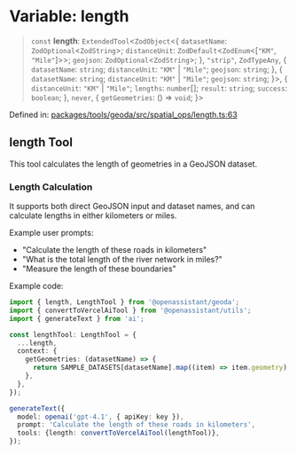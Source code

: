 # Variable: length

> `const` **length**: `ExtendedTool`\<`ZodObject`\<\{ `datasetName`: `ZodOptional`\<`ZodString`\>; `distanceUnit`: `ZodDefault`\<`ZodEnum`\<\[`"KM"`, `"Mile"`\]\>\>; `geojson`: `ZodOptional`\<`ZodString`\>; \}, `"strip"`, `ZodTypeAny`, \{ `datasetName`: `string`; `distanceUnit`: `"KM"` \| `"Mile"`; `geojson`: `string`; \}, \{ `datasetName`: `string`; `distanceUnit`: `"KM"` \| `"Mile"`; `geojson`: `string`; \}\>, \{ `distanceUnit`: `"KM"` \| `"Mile"`; `lengths`: `number`[]; `result`: `string`; `success`: `boolean`; \}, `never`, \{ `getGeometries`: () => `void`; \}\>

Defined in: [packages/tools/geoda/src/spatial\_ops/length.ts:63](https://github.com/geodaopenjs/openassistant/blob/0a6a7e7306d75a25dc968b3117f04cb7bd613bec/packages/tools/geoda/src/spatial_ops/length.ts#L63)

## length Tool

This tool calculates the length of geometries in a GeoJSON dataset.

### Length Calculation

It supports both direct GeoJSON input and dataset names, and can calculate
lengths in either kilometers or miles.

Example user prompts:
- "Calculate the length of these roads in kilometers"
- "What is the total length of the river network in miles?"
- "Measure the length of these boundaries"

Example code:
```typescript
import { length, LengthTool } from '@openassistant/geoda';
import { convertToVercelAiTool } from '@openassistant/utils';
import { generateText } from 'ai';

const lengthTool: LengthTool = {
  ...length,
  context: {
    getGeometries: (datasetName) => {
      return SAMPLE_DATASETS[datasetName].map((item) => item.geometry);
    },
  },
});

generateText({
  model: openai('gpt-4.1', { apiKey: key }),
  prompt: 'Calculate the length of these roads in kilometers',
  tools: {length: convertToVercelAiTool(lengthTool)},
});
```
